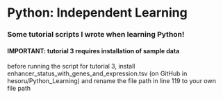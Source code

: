 # Python: Independent Learning
### Some tutorial scripts I wrote when learning Python!

#### IMPORTANT: tutorial 3 requires installation of sample data
before running the script for tutorial 3, install enhancer_status_with_genes_and_expression.tsv (on GitHub in hesoru/Python_Learning) and rename the file path in line 119 to your own file path
